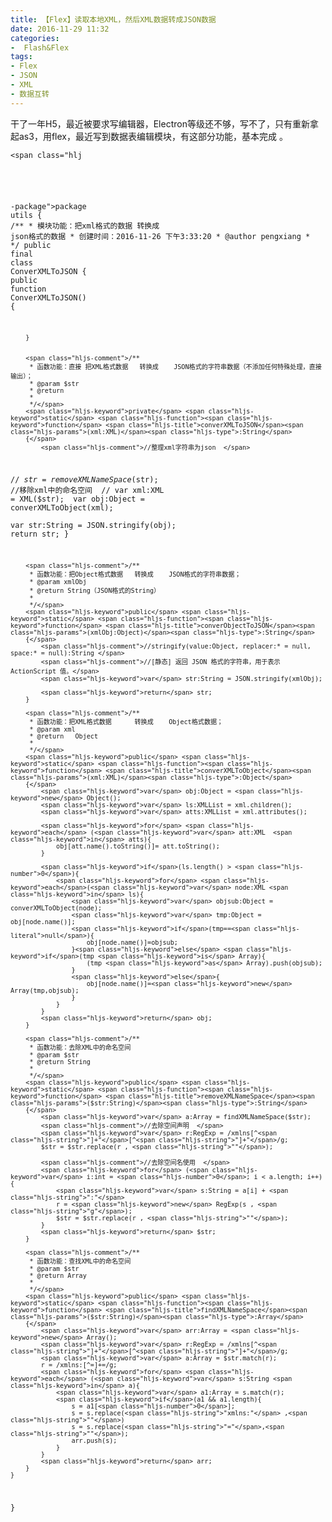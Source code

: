 ```yaml
---
title: 【Flex】读取本地XML，然后XML数据转成JSON数据
date: 2016-11-29 11:32
categories:
-  Flash&Flex
tags:
- Flex
- JSON
- XML
- 数据互转
---
```

<div class="markdown_views">


干了一年H5，最近被要求写编辑器，Electron等级还不够，写不了，只有重新拿起as3，用flex，最近写到数据表编辑模块，有这部分功能，基本完成 。

<code class=" hljs actionscript"><span class="hlj
<!--more-->
-package"><span class="hljs-keyword">package</span> <span class="hljs-title">utils</span>
{</span>
    <span class="hljs-comment">/**
     * 模块功能：把xml格式的数据 转换成 json格式的数据
     * 创建时间：2016-11-26 下午3:33:20
     * @author pengxiang
     * 
     */</span> 
    <span class="hljs-keyword">public</span> <span class="hljs-keyword">final</span> <span class="hljs-class"><span class="hljs-keyword">class</span> <span class="hljs-title">ConverXMLToJSON</span>
    {</span>
        <span class="hljs-keyword">public</span> <span class="hljs-function"><span class="hljs-keyword">function</span> <span class="hljs-title">ConverXMLToJSON</span><span class="hljs-params">()</span>
        {</span>

        }


        <span class="hljs-comment">/**
         * 函数功能：直接 把XML格式数据   转换成    JSON格式的字符串数据（不添加任何特殊处理，直接输出）；  
         * @param $str
         * @return 
         * 
         */</span>     
        <span class="hljs-keyword">private</span> <span class="hljs-keyword">static</span> <span class="hljs-function"><span class="hljs-keyword">function</span> <span class="hljs-title">converXMLToJSON</span><span class="hljs-params">(xml:XML)</span><span class="hljs-type">:String</span>
        {</span>  
            <span class="hljs-comment">//整理xml字符串为json  </span>
<span class="hljs-comment">//          $str = removeXMLNameSpace($str);    //移除xml中的命名空间  </span>
<span class="hljs-comment">//          var xml:XML = XML($str);  </span>
            <span class="hljs-keyword">var</span> obj:Object = converXMLToObject(xml);  
            <span class="hljs-keyword">var</span> str:String = JSON.stringify(obj);
            <span class="hljs-keyword">return</span> str;
        }  

        <span class="hljs-comment">/**
         * 函数功能：把Object格式数据   转换成    JSON格式的字符串数据； 
         * @param xmlObj
         * @return String（JSON格式的String） 
         * 
         */</span>     
        <span class="hljs-keyword">public</span> <span class="hljs-keyword">static</span> <span class="hljs-function"><span class="hljs-keyword">function</span> <span class="hljs-title">converObjectToJSON</span><span class="hljs-params">(xmlObj:Object)</span><span class="hljs-type">:String</span>
        {</span>
            <span class="hljs-comment">//stringify(value:Object, replacer:* = null, space:* = null):String </span>
            <span class="hljs-comment">//[静态] 返回 JSON 格式的字符串，用于表示 ActionScript 值。</span>
            <span class="hljs-keyword">var</span> str:String = JSON.stringify(xmlObj); 

            <span class="hljs-keyword">return</span> str;
        }

        <span class="hljs-comment">/**
         * 函数功能：把XML格式数据      转换成    Object格式数据；
         * @param xml
         * @return   Object     
         * 
         */</span>     
        <span class="hljs-keyword">public</span> <span class="hljs-keyword">static</span> <span class="hljs-function"><span class="hljs-keyword">function</span> <span class="hljs-title">converXMLToObject</span><span class="hljs-params">(xml:XML)</span><span class="hljs-type">:Object</span>
        {</span>  
            <span class="hljs-keyword">var</span> obj:Object = <span class="hljs-keyword">new</span> Object();  
            <span class="hljs-keyword">var</span> ls:XMLList = xml.children();  
            <span class="hljs-keyword">var</span> atts:XMLList = xml.attributes();  

            <span class="hljs-keyword">for</span> <span class="hljs-keyword">each</span> (<span class="hljs-keyword">var</span> att:XML  <span class="hljs-keyword">in</span> atts){  
                obj[att.name().toString()]= att.toString();  
            }  

            <span class="hljs-keyword">if</span>(ls.length() > <span class="hljs-number">0</span>){  
                <span class="hljs-keyword">for</span> <span class="hljs-keyword">each</span>(<span class="hljs-keyword">var</span> node:XML <span class="hljs-keyword">in</span> ls){  
                    <span class="hljs-keyword">var</span> objsub:Object = converXMLToObject(node);  
                    <span class="hljs-keyword">var</span> tmp:Object = obj[node.name()];  
                    <span class="hljs-keyword">if</span>(tmp==<span class="hljs-literal">null</span>){  
                        obj[node.name()]=objsub;  
                    }<span class="hljs-keyword">else</span> <span class="hljs-keyword">if</span>(tmp <span class="hljs-keyword">is</span> Array){  
                        (tmp <span class="hljs-keyword">as</span> Array).push(objsub);  
                    }  
                    <span class="hljs-keyword">else</span>{  
                        obj[node.name()]=<span class="hljs-keyword">new</span> Array(tmp,objsub);  
                    }  
                }  
            }  
            <span class="hljs-keyword">return</span> obj;  
        } 

        <span class="hljs-comment">/**
         * 函数功能：去除XML中的命名空间  
         * @param $str
         * @return String
         * 
         */</span>     
        <span class="hljs-keyword">public</span> <span class="hljs-keyword">static</span> <span class="hljs-function"><span class="hljs-keyword">function</span> <span class="hljs-title">removeXMLNameSpace</span><span class="hljs-params">($str:String)</span><span class="hljs-type">:String</span>
        {</span>  
            <span class="hljs-keyword">var</span> a:Array = findXMLNameSpace($str);  
            <span class="hljs-comment">//去除空间声明  </span>
            <span class="hljs-keyword">var</span> r:RegExp = /xmlns[^<span class="hljs-string">"]+"</span>[^<span class="hljs-string">"]+"</span>/g;  
            $str = $str.replace(r , <span class="hljs-string">""</span>);  

            <span class="hljs-comment">//去除空间名使用  </span>
            <span class="hljs-keyword">for</span> (<span class="hljs-keyword">var</span> i:int = <span class="hljs-number">0</span>; i < a.length; i++){  
                <span class="hljs-keyword">var</span> s:String = a[i] + <span class="hljs-string">":"</span>  
                r = <span class="hljs-keyword">new</span> RegExp(s , <span class="hljs-string">"g"</span>);  
                $str = $str.replace(r , <span class="hljs-string">""</span>);  
            }  
            <span class="hljs-keyword">return</span> $str;  
        }  

        <span class="hljs-comment">/**
         * 函数功能：查找XML中的命名空间 
         * @param $str
         * @return Array
         * 
         */</span>     
        <span class="hljs-keyword">public</span> <span class="hljs-keyword">static</span> <span class="hljs-function"><span class="hljs-keyword">function</span> <span class="hljs-title">findXMLNameSpace</span><span class="hljs-params">($str:String)</span><span class="hljs-type">:Array</span>
        {</span>  
            <span class="hljs-keyword">var</span> arr:Array = <span class="hljs-keyword">new</span> Array();  
            <span class="hljs-keyword">var</span> r:RegExp = /xmlns[^<span class="hljs-string">"]+"</span>[^<span class="hljs-string">"]+"</span>/g;  
            <span class="hljs-keyword">var</span> a:Array = $str.match(r);  
            r = /xmlns:[^=]+=/g;  
            <span class="hljs-keyword">for</span> <span class="hljs-keyword">each</span> (<span class="hljs-keyword">var</span> s:String <span class="hljs-keyword">in</span> a){  
                <span class="hljs-keyword">var</span> a1:Array = s.match(r);  
                <span class="hljs-keyword">if</span>(a1 && a1.length){  
                    s = a1[<span class="hljs-number">0</span>];  
                    s = s.replace(<span class="hljs-string">"xmlns:"</span> ,<span class="hljs-string">""</span>)  
                    s = s.replace(<span class="hljs-string">"="</span>,<span class="hljs-string">""</span>);  
                    arr.push(s);  
                }  
            }  
            <span class="hljs-keyword">return</span> arr;  
        }  
    }
}</code>

</div>